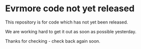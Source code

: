 # Evrmore code not yet released

This repository is for code which has not yet been released.

We are working hard to get it out as soon as possible yesterday.

Thanks for checking - check back again soon.

